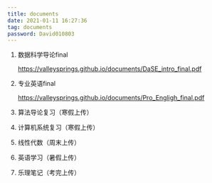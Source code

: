 ```yaml
---
title: documents
date: 2021-01-11 16:27:36
tag: documents
password: David010803
---
```


1. 数据科学导论final

    https://valleysprings.github.io/documents/DaSE_intro_final.pdf 

2. 专业英语final	

    https://valleysprings.github.io/documents/Pro_Engligh_final.pdf 

3. 算法导论复习（寒假上传）

4. 计算机系统复习（寒假上传）

5. 线性代数（周末上传）

6. 英语学习（暑假上传）

7. 乐理笔记（考完上传）
